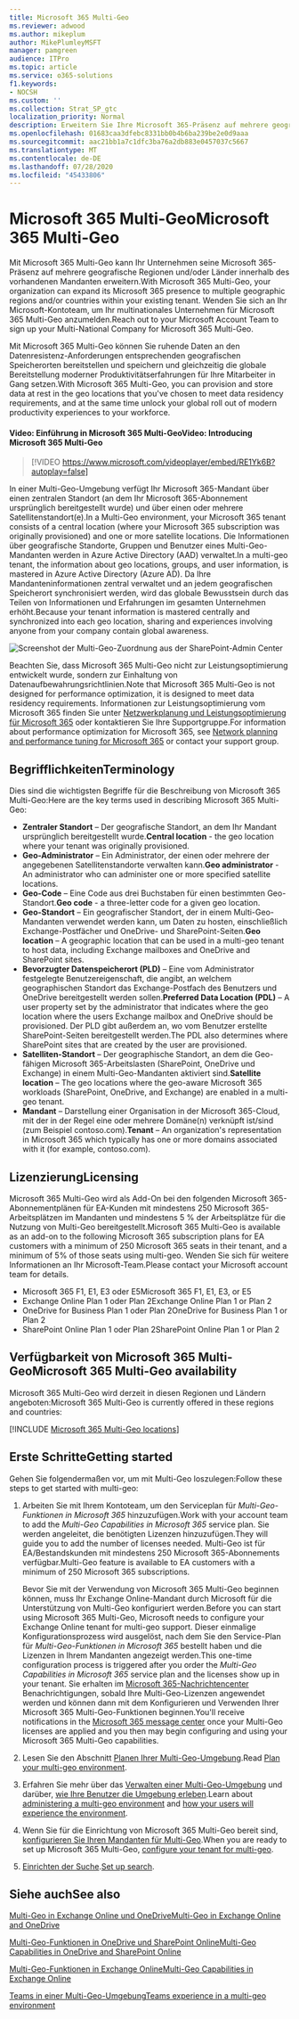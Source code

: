 ```yaml
---
title: Microsoft 365 Multi-Geo
ms.reviewer: adwood
ms.author: mikeplum
author: MikePlumleyMSFT
manager: pamgreen
audience: ITPro
ms.topic: article
ms.service: o365-solutions
f1.keywords:
- NOCSH
ms.custom: ''
ms.collection: Strat_SP_gtc
localization_priority: Normal
description: Erweitern Sie Ihre Microsoft 365-Präsenz auf mehrere geografische Regionen mit Microsoft 365 Multi-Geo.
ms.openlocfilehash: 01683caa3dfebc8331bb0b4b6ba239be2e0d9aaa
ms.sourcegitcommit: aac21bb1a7c1dfc3ba76a2db883e0457037c5667
ms.translationtype: MT
ms.contentlocale: de-DE
ms.lasthandoff: 07/28/2020
ms.locfileid: "45433806"
---
```

# <a name="microsoft-365-multi-geo"></a><span data-ttu-id="11794-103">Microsoft 365 Multi-Geo</span><span class="sxs-lookup"><span data-stu-id="11794-103">Microsoft 365 Multi-Geo</span></span>

<span data-ttu-id="11794-104">Mit Microsoft 365 Multi-Geo kann Ihr Unternehmen seine Microsoft 365-Präsenz auf mehrere geografische Regionen und/oder Länder innerhalb des vorhandenen Mandanten erweitern.</span><span class="sxs-lookup"><span data-stu-id="11794-104">With Microsoft 365 Multi-Geo, your organization can expand its Microsoft 365 presence to multiple geographic regions and/or countries within your existing tenant.</span></span> <span data-ttu-id="11794-105">Wenden Sie sich an Ihr Microsoft-Kontoteam, um Ihr multinationales Unternehmen für Microsoft 365 Multi-Geo anzumelden.</span><span class="sxs-lookup"><span data-stu-id="11794-105">Reach out to your Microsoft Account Team to sign up your Multi-National Company for Microsoft 365 Multi-Geo.</span></span>
  
<span data-ttu-id="11794-106">Mit Microsoft 365 Multi-Geo können Sie ruhende Daten an den Datenresistenz-Anforderungen entsprechenden geografischen Speicherorten bereitstellen und speichern und gleichzeitig die globale Bereitstellung moderner Produktivitätserfahrungen für Ihre Mitarbeiter in Gang setzen.</span><span class="sxs-lookup"><span data-stu-id="11794-106">With Microsoft 365 Multi-Geo, you can provision and store data at rest in the geo locations that you've chosen to meet data residency requirements, and at the same time unlock your global roll out of modern productivity experiences to your workforce.</span></span>

#### <a name="video-introducing-microsoft-365-multi-geo"></a><span data-ttu-id="11794-107">Video: Einführung in Microsoft 365 Multi-Geo</span><span class="sxs-lookup"><span data-stu-id="11794-107">Video: Introducing Microsoft 365 Multi-Geo</span></span>

> [!VIDEO https://www.microsoft.com/videoplayer/embed/RE1Yk6B?autoplay=false]

<span data-ttu-id="11794-108">In einer Multi-Geo-Umgebung verfügt Ihr Microsoft 365-Mandant über einen zentralen Standort (an dem Ihr Microsoft 365-Abonnement ursprünglich bereitgestellt wurde) und über einen oder mehrere Satellitenstandort(e).</span><span class="sxs-lookup"><span data-stu-id="11794-108">In a Multi-Geo environment, your Microsoft 365 tenant consists of a central location (where your Microsoft 365 subscription was originally provisioned) and one or more satellite locations.</span></span> <span data-ttu-id="11794-109">Die Informationen über geografische Standorte, Gruppen und Benutzer eines Multi-Geo-Mandanten werden in Azure Active Directory (AAD) verwaltet.</span><span class="sxs-lookup"><span data-stu-id="11794-109">In a multi-geo tenant, the information about geo locations, groups, and user information, is mastered in Azure Active Directory (Azure AD).</span></span> <span data-ttu-id="11794-110">Da Ihre Mandanteninformationen zentral verwaltet und an jedem geografischen Speicherort synchronisiert werden, wird das globale Bewusstsein durch das Teilen von Informationen und Erfahrungen im gesamten Unternehmen erhöht.</span><span class="sxs-lookup"><span data-stu-id="11794-110">Because your tenant information is mastered centrally and synchronized into each geo location, sharing and experiences involving anyone from your company contain global awareness.</span></span>

![Screenshot der Multi-Geo-Zuordnung aus der SharePoint-Admin Center](media/multi-geo-world-map.png)

<span data-ttu-id="11794-112">Beachten Sie, dass Microsoft 365 Multi-Geo nicht zur Leistungsoptimierung entwickelt wurde, sondern zur Einhaltung von Datenaufbewahrungsrichtlinien.</span><span class="sxs-lookup"><span data-stu-id="11794-112">Note that Microsoft 365 Multi-Geo is not designed for performance optimization, it is designed to meet data residency requirements.</span></span> <span data-ttu-id="11794-113">Informationen zur Leistungsoptimierung vom Microsoft 365 finden Sie unter [Netzwerkplanung und Leistungsoptimierung für Microsoft 365](https://support.office.com/article/e5f1228c-da3c-4654-bf16-d163daee8848) oder kontaktieren Sie Ihre Supportgruppe.</span><span class="sxs-lookup"><span data-stu-id="11794-113">For information about performance optimization for Microsoft 365, see [Network planning and performance tuning for Microsoft 365](https://support.office.com/article/e5f1228c-da3c-4654-bf16-d163daee8848) or contact your support group.</span></span>

## <a name="terminology"></a><span data-ttu-id="11794-114">Begrifflichkeiten</span><span class="sxs-lookup"><span data-stu-id="11794-114">Terminology</span></span>

<span data-ttu-id="11794-115">Dies sind die wichtigsten Begriffe für die Beschreibung von Microsoft 365 Multi-Geo:</span><span class="sxs-lookup"><span data-stu-id="11794-115">Here are the key terms used in describing Microsoft 365 Multi-Geo:</span></span>

- <span data-ttu-id="11794-116">**Zentraler Standort** – Der geografische Standort, an dem Ihr Mandant ursprünglich bereitgestellt wurde.</span><span class="sxs-lookup"><span data-stu-id="11794-116">**Central location** - the geo location where your tenant was originally provisioned.</span></span>
- <span data-ttu-id="11794-117">**Geo-Administrator** – Ein Administrator, der einen oder mehrere der angegebenen Satellitenstandorte verwalten kann.</span><span class="sxs-lookup"><span data-stu-id="11794-117">**Geo administrator** - An administrator who can administer one or more specified satellite locations.</span></span>
- <span data-ttu-id="11794-118">**Geo-Code** – Eine Code aus drei Buchstaben für einen bestimmten Geo-Standort.</span><span class="sxs-lookup"><span data-stu-id="11794-118">**Geo code** - a three-letter code for a given geo location.</span></span>
- <span data-ttu-id="11794-119">**Geo-Standort** – Ein geografischer Standort, der in einem Multi-Geo-Mandanten verwendet werden kann, um Daten zu hosten, einschließlich Exchange-Postfächer und OneDrive- und SharePoint-Seiten.</span><span class="sxs-lookup"><span data-stu-id="11794-119">**Geo location** – A geographic location that can be used in a multi-geo tenant to host data, including Exchange mailboxes and OneDrive and SharePoint sites.</span></span>
- <span data-ttu-id="11794-120">**Bevorzugter Datenspeicherort (PLD)** – Eine vom Administrator festgelegte Benutzereigenschaft, die angibt, an welchem geographischen Standort das Exchange-Postfach des Benutzers und OneDrive bereitgestellt werden sollen.</span><span class="sxs-lookup"><span data-stu-id="11794-120">**Preferred Data Location (PDL)** – A user property set by the administrator that indicates where the geo location where the users Exchange mailbox and OneDrive should be provisioned.</span></span> <span data-ttu-id="11794-121">Der PLD gibt außerdem an, wo vom Benutzer erstellte SharePoint-Seiten bereitgestellt werden.</span><span class="sxs-lookup"><span data-stu-id="11794-121">The PDL also determines where SharePoint sites that are created by the user are provisioned.</span></span>
- <span data-ttu-id="11794-122">**Satelliten-Standort** – Der geographische Standort, an dem die Geo-fähigen Microsoft 365-Arbeitslasten (SharePoint, OneDrive und Exchange) in einem Multi-Geo-Mandanten aktiviert sind.</span><span class="sxs-lookup"><span data-stu-id="11794-122">**Satellite location** – The geo locations where the geo-aware Microsoft 365 workloads (SharePoint, OneDrive, and Exchange) are enabled in a multi-geo tenant.</span></span>
- <span data-ttu-id="11794-123">**Mandant** – Darstellung einer Organisation in der Microsoft 365-Cloud, mit der in der Regel eine oder mehrere Domäne(n) verknüpft ist/sind (zum Beispiel contoso.com).</span><span class="sxs-lookup"><span data-stu-id="11794-123">**Tenant** – An organization's representation in Microsoft 365 which typically has one or more domains associated with it (for example, contoso.com).</span></span>

## <a name="licensing"></a><span data-ttu-id="11794-124">Lizenzierung</span><span class="sxs-lookup"><span data-stu-id="11794-124">Licensing</span></span>

<span data-ttu-id="11794-125">Microsoft 365 Multi-Geo wird als Add-On bei den folgenden Microsoft 365-Abonnementplänen für EA-Kunden mit mindestens 250 Microsoft 365-Arbeitsplätzen im Mandanten und mindestens 5 % der Arbeitsplätze für die Nutzung von Multi-Geo bereitgestellt.</span><span class="sxs-lookup"><span data-stu-id="11794-125">Microsoft 365 Multi-Geo is available as an add-on to the following Microsoft 365 subscription plans for EA customers with a minimum of 250 Microsoft 365 seats in their tenant, and a minimum of 5% of those seats using multi-geo.</span></span> <span data-ttu-id="11794-126">Wenden Sie sich für weitere Informationen an Ihr Microsoft-Team.</span><span class="sxs-lookup"><span data-stu-id="11794-126">Please contact your Microsoft account team for details.</span></span>

- <span data-ttu-id="11794-127">Microsoft 365 F1, E1, E3 oder E5</span><span class="sxs-lookup"><span data-stu-id="11794-127">Microsoft 365 F1, E1, E3, or E5</span></span>
- <span data-ttu-id="11794-128">Exchange Online Plan 1 oder Plan 2</span><span class="sxs-lookup"><span data-stu-id="11794-128">Exchange Online Plan 1 or Plan 2</span></span>
- <span data-ttu-id="11794-129">OneDrive for Business Plan 1 oder Plan 2</span><span class="sxs-lookup"><span data-stu-id="11794-129">OneDrive for Business Plan 1 or Plan 2</span></span>
- <span data-ttu-id="11794-130">SharePoint Online Plan 1 oder Plan 2</span><span class="sxs-lookup"><span data-stu-id="11794-130">SharePoint Online Plan 1 or Plan 2</span></span>

## <a name="microsoft-365-multi-geo-availability"></a><span data-ttu-id="11794-131">Verfügbarkeit von Microsoft 365 Multi-Geo</span><span class="sxs-lookup"><span data-stu-id="11794-131">Microsoft 365 Multi-Geo availability</span></span>

<span data-ttu-id="11794-132">Microsoft 365 Multi-Geo wird derzeit in diesen Regionen und Ländern angeboten:</span><span class="sxs-lookup"><span data-stu-id="11794-132">Microsoft 365 Multi-Geo is currently offered in these regions and countries:</span></span>

[!INCLUDE [Microsoft 365 Multi-Geo locations](includes/office-365-multi-geo-locations.md)]

## <a name="getting-started"></a><span data-ttu-id="11794-133">Erste Schritte</span><span class="sxs-lookup"><span data-stu-id="11794-133">Getting started</span></span>

<span data-ttu-id="11794-134">Gehen Sie folgendermaßen vor, um mit Multi-Geo loszulegen:</span><span class="sxs-lookup"><span data-stu-id="11794-134">Follow these steps to get started with multi-geo:</span></span>

1. <span data-ttu-id="11794-135">Arbeiten Sie mit Ihrem Kontoteam, um den Serviceplan für _Multi-Geo-Funktionen in Microsoft 365_ hinzuzufügen.</span><span class="sxs-lookup"><span data-stu-id="11794-135">Work with your account team to add the _Multi-Geo Capabilities in Microsoft 365_ service plan.</span></span> <span data-ttu-id="11794-136">Sie werden angeleitet, die benötigten Lizenzen hinzuzufügen.</span><span class="sxs-lookup"><span data-stu-id="11794-136">They will guide you to add the number of licenses needed.</span></span> <span data-ttu-id="11794-137">Multi-Geo ist für EA/Bestandskunden mit mindestens 250 Microsoft 365-Abonnements verfügbar.</span><span class="sxs-lookup"><span data-stu-id="11794-137">Multi-Geo feature is available to EA customers with a minimum of 250 Microsoft 365 subscriptions.</span></span>

   <span data-ttu-id="11794-138">Bevor Sie mit der Verwendung von Microsoft 365 Multi-Geo beginnen können, muss Ihr Exchange Online-Mandant durch Microsoft für die Unterstützung von Multi-Geo konfiguriert werden.</span><span class="sxs-lookup"><span data-stu-id="11794-138">Before you can start using Microsoft 365 Multi-Geo, Microsoft needs to configure your Exchange Online tenant for multi-geo support.</span></span> <span data-ttu-id="11794-139">Dieser einmalige Konfigurationsprozess wird ausgelöst, nach dem Sie den Service-Plan für *Multi-Geo-Funktionen in Microsoft 365* bestellt haben und die Lizenzen in Ihrem Mandanten angezeigt werden.</span><span class="sxs-lookup"><span data-stu-id="11794-139">This one-time configuration process is triggered after you order the *Multi-Geo Capabilities in Microsoft 365* service plan and the licenses show up in your tenant.</span></span> <span data-ttu-id="11794-140">Sie erhalten im [Microsoft 365-Nachrichtencenter](https://support.office.com/article/38FB3333-BFCC-4340-A37B-DEDA509C2093) Benachrichtigungen, sobald Ihre Multi-Geo-Lizenzen angewendet werden und können dann mit dem Konfigurieren und Verwenden Ihrer Microsoft 365 Multi-Geo-Funktionen beginnen.</span><span class="sxs-lookup"><span data-stu-id="11794-140">You'll receive notifications in the [Microsoft 365 message center](https://support.office.com/article/38FB3333-BFCC-4340-A37B-DEDA509C2093) once your Multi-Geo licenses are applied and you then may begin configuring and using your Microsoft 365 Multi-Geo capabilities.</span></span>

2. <span data-ttu-id="11794-141">Lesen Sie den Abschnitt [Planen Ihrer Multi-Geo-Umgebung](plan-for-multi-geo.md).</span><span class="sxs-lookup"><span data-stu-id="11794-141">Read [Plan your multi-geo environment](plan-for-multi-geo.md).</span></span>

3. <span data-ttu-id="11794-142">Erfahren Sie mehr über das [Verwalten einer Multi-Geo-Umgebung](administering-a-multi-geo-environment.md) und darüber, [wie Ihre Benutzer die Umgebung erleben](multi-geo-user-experience.md).</span><span class="sxs-lookup"><span data-stu-id="11794-142">Learn about [administering a multi-geo environment](administering-a-multi-geo-environment.md) and [how your users will experience the environment](multi-geo-user-experience.md).</span></span>

4. <span data-ttu-id="11794-143">Wenn Sie für die Einrichtung von Microsoft 365 Multi-Geo bereit sind, [konfigurieren Sie Ihren Mandanten für Multi-Geo](multi-geo-tenant-configuration.md).</span><span class="sxs-lookup"><span data-stu-id="11794-143">When you are ready to set up Microsoft 365 Multi-Geo, [configure your tenant for multi-geo](multi-geo-tenant-configuration.md).</span></span>

5. <span data-ttu-id="11794-144">[Einrichten der Suche](configure-search-for-multi-geo.md).</span><span class="sxs-lookup"><span data-stu-id="11794-144">[Set up search](configure-search-for-multi-geo.md).</span></span>

## <a name="see-also"></a><span data-ttu-id="11794-145">Siehe auch</span><span class="sxs-lookup"><span data-stu-id="11794-145">See also</span></span>

[<span data-ttu-id="11794-146">Multi-Geo in Exchange Online und OneDrive</span><span class="sxs-lookup"><span data-stu-id="11794-146">Multi-Geo in Exchange Online and OneDrive</span></span>](https://Aka.ms/GoMultiGeo)

[<span data-ttu-id="11794-147">Multi-Geo-Funktionen in OneDrive und SharePoint Online</span><span class="sxs-lookup"><span data-stu-id="11794-147">Multi-Geo Capabilities in OneDrive and SharePoint Online</span></span>](https://docs.microsoft.com/office365/enterprise/multi-geo-capabilities-in-onedrive-and-sharepoint-online-in-office-365)

[<span data-ttu-id="11794-148">Multi-Geo-Funktionen in Exchange Online</span><span class="sxs-lookup"><span data-stu-id="11794-148">Multi-Geo Capabilities in Exchange Online</span></span>](https://docs.microsoft.com/office365/enterprise/multi-geo-capabilities-in-exchange-online)

[<span data-ttu-id="11794-149">Teams in einer Multi-Geo-Umgebung</span><span class="sxs-lookup"><span data-stu-id="11794-149">Teams experience in a multi-geo environment</span></span>](https://docs.microsoft.com/microsoftteams/teams-experience-o365odb-spo-multi-geo)
